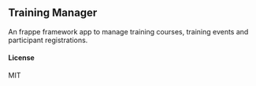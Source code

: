 ## Training Manager

An frappe framework app to manage training courses, training events and participant registrations.

#### License

MIT